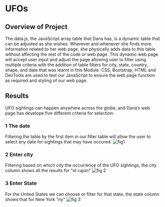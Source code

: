 # UFOs

## Overview of Project
The data.js, the JavaScript array table that Dana has, is a dynamic table that can be adjusted as she wishes. Wherever and whenever she finds more information related to her web page, she physically adds data to this table without affecting the rest of the code or web page.  This dynamic web page will accept user input and adjust the page allowing user to filter using multiple criteria with the addition of table filters for city, state, country, shape, and date that was learnt in this Module. CSS, Bootstrap, HTML and DevTools are used to test our JavaScript to ensure the web page function as required and styling of our web page.

## Results
UFO sightings can happen anywhere across the globe, and Dana’s web page has develope five different criteria for selection:
### 1 The date
Filtering the table by the first item in our filter table will allow the user to select any date for sightings that may have occured.
![fig1](https://user-images.githubusercontent.com/78861458/116831857-db195980-ab7f-11eb-9995-b247be053d04.png)

### 2 Enter city
Filtering based on which city the occurrence of the UFO sightings, the city column shows all the results for "el cajon" 
![fig 2](https://user-images.githubusercontent.com/78861458/116831956-7f9b9b80-ab80-11eb-9a55-bf4cf7fb562d.png)

### 3 Enter State
For the United States we can choose or filter for that state, the state column shows that for New York "ny"
![fig 3](https://user-images.githubusercontent.com/78861458/116832143-968ebd80-ab81-11eb-9862-ac0c88a093c1.png)



